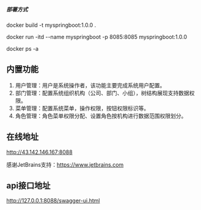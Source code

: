 
##### 部署方式
docker build -t myspringboot:1.0.0 .

docker run -itd --name myspringboot -p 8085:8085 myspringboot:1.0.0

docker ps -a
## 内置功能
1.  用户管理：用户是系统操作者，该功能主要完成系统用户配置。
2.  部门管理：配置系统组织机构（公司、部门、小组），树结构展现支持数据权限。
4.  菜单管理：配置系统菜单，操作权限，按钮权限标识等。
5.  角色管理：角色菜单权限分配、设置角色按机构进行数据范围权限划分。
## 在线地址
http://43.142.146.167:8088


感谢JetBrains支持：https://www.jetbrains.com

## api接口地址
http://127.0.0.1:8088/swagger-ui.html


